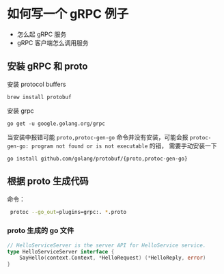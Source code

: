# 如何写一个 gRPC 例子

* 怎么起 gRPC 服务
* gRPC 客户端怎么调用服务

## 安装 gRPC 和 proto

安装 protocol buffers

``` 
brew install protobuf
```

安装 grpc

```
go get -u google.golang.org/grpc 
```

当安装中报错可能 `proto,protoc-gen-go` 命令并没有安装，可能会报 `protoc-gen-go: program not found or is not executable` 的错， 需要手动安装一下

```
go install github.com/golang/protobuf/{proto,protoc-gen-go}
```

## 根据 proto 生成代码

命令：

```sh
 protoc --go_out=plugins=grpc:. *.proto
```

### proto 生成的 go 文件

```go
// HelloServiceServer is the server API for HelloService service.
type HelloServiceServer interface {
	SayHello(context.Context, *HelloRequest) (*HelloReply, error)
}
```

